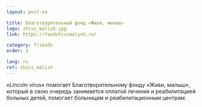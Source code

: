 ```yaml
---
layout: post-ea

title: Благотворительный фонд «Живи, малыш»
logo: zhivi_malish.jpg
link: https://fondzhivimalysh.ru/

category: friends
order: 2

lang: ru
ref: zhivi_malish
---
```


«Lincoln virus» помогает Благотворительному фонду «Живи, малыш», который в свою очередь занимается оплатой лечения и реабилитацией больных детей, помогает больницам и реабилитационным центрам.
